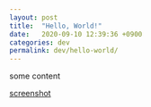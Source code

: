 ```yaml
---
layout: post
title:  "Hello, World!"
date:   2020-09-10 12:39:36 +0900
categories: dev
permalink: dev/hello-world/
---
```


some content

[screenshot](/assets/img/one.jpeg)
